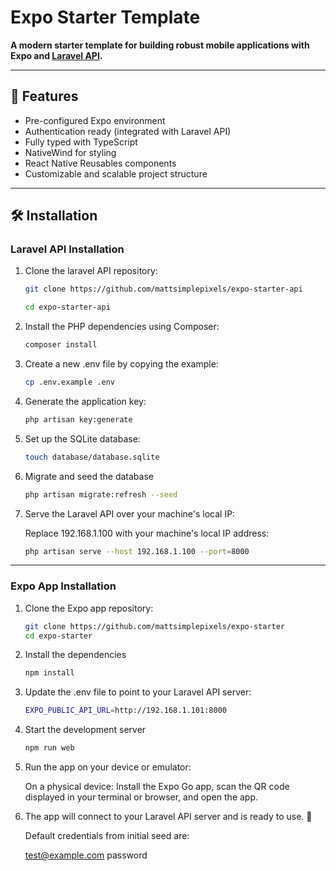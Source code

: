 # Expo Starter Template

**A modern starter template for building robust mobile applications with Expo and [Laravel API](https://github.com/mattsimplepixels/expo-starter-api).**

---

## 🚀 Features

-   Pre-configured Expo environment
-   Authentication ready (integrated with Laravel API)
-   Fully typed with TypeScript
-   NativeWind for styling
-   React Native Reusables components
-   Customizable and scalable project structure

---

## 🛠 Installation

### Laravel API Installation

1. Clone the laravel API repository:

    ```bash
    git clone https://github.com/mattsimplepixels/expo-starter-api

    cd expo-starter-api
    ```

2. Install the PHP dependencies using Composer:

    ```bash
    composer install
    ```

3. Create a new .env file by copying the example:

    ```bash
    cp .env.example .env
    ```

4. Generate the application key:

    ```bash
    php artisan key:generate
    ```

5. Set up the SQLite database:

    ```bash
    touch database/database.sqlite
    ```

6. Migrate and seed the database

    ```bash
    php artisan migrate:refresh --seed
    ```

7. Serve the Laravel API over your machine's local IP:

    Replace 192.168.1.100 with your machine's local IP address:

    ```bash
    php artisan serve --host 192.168.1.100 --port=8000
    ```

---

### Expo App Installation

1. Clone the Expo app repository:

    ```bash
    git clone https://github.com/mattsimplepixels/expo-starter
    cd expo-starter
    ```

2. Install the dependencies

    ```bash
    npm install
    ```

3. Update the .env file to point to your Laravel API server:

    ```bash
    EXPO_PUBLIC_API_URL=http://192.168.1.101:8000
    ```

4. Start the development server

    ```bash
    npm run web
    ```

5. Run the app on your device or emulator:

    On a physical device: Install the Expo Go app, scan the QR code displayed in your terminal or browser, and open the app.

6. The app will connect to your Laravel API server and is ready to use. 🎉

    Default credentials from initial seed are:

    test@example.com
    password
